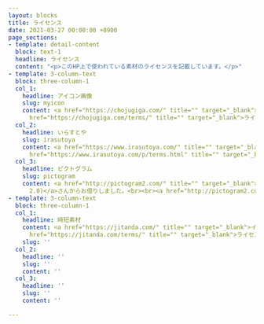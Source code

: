 ```yaml
---
layout: blocks
title: ライセンス
date: 2021-03-27 00:00:00 +0900
page_sections:
- template: detail-content
  block: text-1
  headline: ライセンス
  content: "<p>このHP上で使われている素材のライセンスを記載しています。</p>"
- template: 3-column-text
  block: three-column-1
  col_1:
    headline: アイコン画像
    slug: myicon
    content: <a href="https://chojugiga.com/" title="" target="_blank">ダ鳥獣戯画</a>さんからお借りしました。<br><br><a
      href="https://chojugiga.com/terms/" title="" target="_blank">ライセンス</a>
  col_2:
    headline: いらすとや
    slug: irasutoya
    content: <a href="https://www.irasutoya.com/" title="" target="_blank">かわいいフリー素材集いらすとや</a>さんからお借りしました。<br><br><a
      href="https://www.irasutoya.com/p/terms.html" title="" target="_blank">ご利用について</a>
  col_3:
    headline: ピクトグラム
    slug: pictogram
    content: <a href="http://pictogram2.com/" title="" target="_blank">human pictogram 2.0 (無料人物 ピクトグラム素材
      2.0)</a>さんからお借りしました。<br><br><a href="http://pictogram2.com/?page_id=39" title="" target="_blank">ライセンスとQ&amp;A</a>
- template: 3-column-text
  block: three-column-1
  col_1:
    headline: 時短素材
    content: <a href="https://jitanda.com/" title="" target="_blank">イラストストック「時短だ」</a>さんからお借りしました。<br><br><a
      href="https://jitanda.com/terms/" title="" target="_blank">ライセンス</a>
    slug: ''
  col_2:
    headline: ''
    slug: ''
    content: ''
  col_3:
    headline: ''
    slug: ''
    content: ''

---
```

